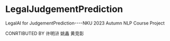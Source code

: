 # LegalJudgementPrediction
LegalAI for JudgementPrediction----NKU 2023 Autumn NLP Course Project 

CONRTIBUTED BY
    许明浒 姚鑫 黄竞彰
